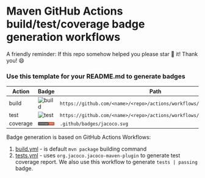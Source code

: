 # Maven GitHub Actions build/test/coverage badge generation workflows

A friendly reminder: If this repo somehow helped you please star 🌟 it! Thank you! 😄

### Use this template for your README.md to generate badges

| Action | Badge | Path |
| --- | --- | --- |
| build | ![build](https://github.com/xtenzQ/java-maven-github-actions-badges-template/actions/workflows/build.yml/badge.svg) | `https://github.com/<name>/<repo>/actions/workflows/build.yml/badge.svg` |
| test | ![test](https://github.com/xtenzQ/java-maven-github-actions-badges-template/actions/workflows/tests.yml/badge.svg) | `https://github.com/<name>/<repo>/actions/workflows/tests.yml/badge.svg` |
| coverage | ![Coverage](.github/badges/jacoco.svg) | `.github/badges/jacoco.svg` |

Badge generation is based on GitHub Actions Workflows:
1. [build.yml](.github/workflows/build.yml) - is default `mvn package` building command
2. [tests.yml](.github/workflows/tests.yml) - uses `org.jacoco.jacoco-maven-plugin` to generate test coverage report. We also use this workflow to generate `tests | passing` badge.